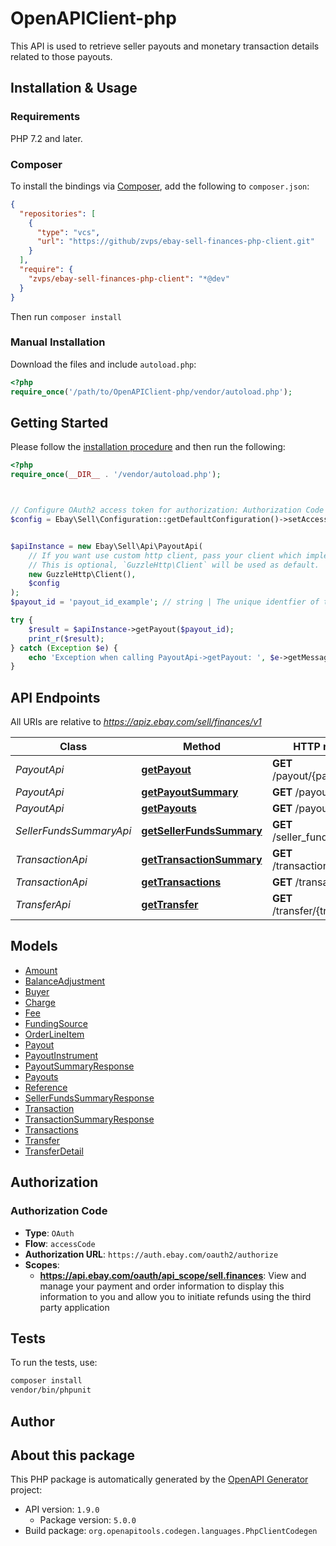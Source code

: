 # OpenAPIClient-php

This API is used to retrieve seller payouts and monetary transaction details related to those payouts.


## Installation & Usage

### Requirements

PHP 7.2 and later.

### Composer

To install the bindings via [Composer](https://getcomposer.org/), add the following to `composer.json`:

```json
{
  "repositories": [
    {
      "type": "vcs",
      "url": "https://github/zvps/ebay-sell-finances-php-client.git"
    }
  ],
  "require": {
    "zvps/ebay-sell-finances-php-client": "*@dev"
  }
}
```

Then run `composer install`

### Manual Installation

Download the files and include `autoload.php`:

```php
<?php
require_once('/path/to/OpenAPIClient-php/vendor/autoload.php');
```

## Getting Started

Please follow the [installation procedure](#installation--usage) and then run the following:

```php
<?php
require_once(__DIR__ . '/vendor/autoload.php');



// Configure OAuth2 access token for authorization: Authorization Code
$config = Ebay\Sell\Configuration::getDefaultConfiguration()->setAccessToken('YOUR_ACCESS_TOKEN');


$apiInstance = new Ebay\Sell\Api\PayoutApi(
    // If you want use custom http client, pass your client which implements `GuzzleHttp\ClientInterface`.
    // This is optional, `GuzzleHttp\Client` will be used as default.
    new GuzzleHttp\Client(),
    $config
);
$payout_id = 'payout_id_example'; // string | The unique identfier of the payout is passed in as a path parameter at the end of the call URI. The getPayouts method can be used to retrieve the unique identifier of a payout, or the user can check Seller Hub to get the payout ID.

try {
    $result = $apiInstance->getPayout($payout_id);
    print_r($result);
} catch (Exception $e) {
    echo 'Exception when calling PayoutApi->getPayout: ', $e->getMessage(), PHP_EOL;
}

```

## API Endpoints

All URIs are relative to *https://apiz.ebay.com/sell/finances/v1*

Class | Method | HTTP request | Description
------------ | ------------- | ------------- | -------------
*PayoutApi* | [**getPayout**](docs/Api/PayoutApi.md#getpayout) | **GET** /payout/{payout_Id} | 
*PayoutApi* | [**getPayoutSummary**](docs/Api/PayoutApi.md#getpayoutsummary) | **GET** /payout_summary | 
*PayoutApi* | [**getPayouts**](docs/Api/PayoutApi.md#getpayouts) | **GET** /payout | 
*SellerFundsSummaryApi* | [**getSellerFundsSummary**](docs/Api/SellerFundsSummaryApi.md#getsellerfundssummary) | **GET** /seller_funds_summary | 
*TransactionApi* | [**getTransactionSummary**](docs/Api/TransactionApi.md#gettransactionsummary) | **GET** /transaction_summary | 
*TransactionApi* | [**getTransactions**](docs/Api/TransactionApi.md#gettransactions) | **GET** /transaction | 
*TransferApi* | [**getTransfer**](docs/Api/TransferApi.md#gettransfer) | **GET** /transfer/{transfer_Id} | 

## Models

- [Amount](docs/Model/Amount.md)
- [BalanceAdjustment](docs/Model/BalanceAdjustment.md)
- [Buyer](docs/Model/Buyer.md)
- [Charge](docs/Model/Charge.md)
- [Fee](docs/Model/Fee.md)
- [FundingSource](docs/Model/FundingSource.md)
- [OrderLineItem](docs/Model/OrderLineItem.md)
- [Payout](docs/Model/Payout.md)
- [PayoutInstrument](docs/Model/PayoutInstrument.md)
- [PayoutSummaryResponse](docs/Model/PayoutSummaryResponse.md)
- [Payouts](docs/Model/Payouts.md)
- [Reference](docs/Model/Reference.md)
- [SellerFundsSummaryResponse](docs/Model/SellerFundsSummaryResponse.md)
- [Transaction](docs/Model/Transaction.md)
- [TransactionSummaryResponse](docs/Model/TransactionSummaryResponse.md)
- [Transactions](docs/Model/Transactions.md)
- [Transfer](docs/Model/Transfer.md)
- [TransferDetail](docs/Model/TransferDetail.md)

## Authorization

### Authorization Code

- **Type**: `OAuth`
- **Flow**: `accessCode`
- **Authorization URL**: `https://auth.ebay.com/oauth2/authorize`
- **Scopes**: 
    - **https://api.ebay.com/oauth/api_scope/sell.finances**: View and manage your payment and order information to display this information to you and allow you to initiate refunds using the third party application

## Tests

To run the tests, use:

```bash
composer install
vendor/bin/phpunit
```

## Author



## About this package

This PHP package is automatically generated by the [OpenAPI Generator](https://openapi-generator.tech) project:

- API version: `1.9.0`
    - Package version: `5.0.0`
- Build package: `org.openapitools.codegen.languages.PhpClientCodegen`
